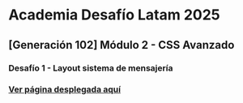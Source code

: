 # Academia Desafío Latam 2025
## [Generación 102] Módulo 2 - CSS Avanzado
### Desafío 1 - Layout sistema de mensajería 
### [Ver página desplegada aquí](https://vasqodev.github.io/m2dl1-sistemademensajeria/)
